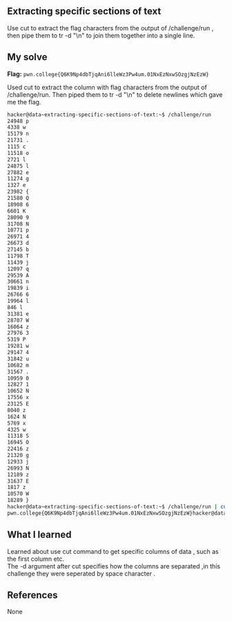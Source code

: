 ## Extracting specific sections of text
Use cut to extract the flag characters from the output of /challenge/run , 
then pipe them to tr -d "\n" to join them together into a single line.

## My solve
**Flag:** `pwn.college{Q6K9Np4dbTjqAni6lleWz3Pw4um.01NxEzNxwSOzgjNzEzW}`

Used cut to extract the column with flag characters from the output of /challenge/run.
Then piped them to tr -d "\n" to delete newlines which gave me the flag.

```bash
hacker@data~extracting-specific-sections-of-text:~$ /challenge/run
24948 p
4338 w
15179 n
21731 .
1115 c
11518 o
2721 l
24875 l
27882 e
11274 g
1327 e
23982 {
21580 Q
18908 6
6601 K
28090 9
31708 N
10771 p
26971 4
26673 d
27145 b
11798 T
11439 j
12097 q
29539 A
30661 n
19839 i
26766 6
19964 l
846 l
31381 e
28707 W
16064 z
27976 3
5319 P
19281 w
29147 4
31842 u
10682 m
31567 .
10959 0
12827 1
10652 N
17556 x
23125 E
8040 z
1624 N
5769 x
4325 w
11318 S
16945 O
22416 z
21320 g
12933 j
26993 N
12189 z
31637 E
1817 z
10570 W
18289 }
hacker@data~extracting-specific-sections-of-text:~$ /challenge/run | cut -d " " -f 2 | tr -d "\n"
pwn.college{Q6K9Np4dbTjqAni6lleWz3Pw4um.01NxEzNxwSOzgjNzEzW}hacker@data~extracting-specific-sections-of-text:~$
```

## What I learned
Learned about use cut command to get specific columns of data , such as the first column etc. <br>
The -d argument after cut specifies how the columns are separated ,in this challenge they were seperated by space character . 

## References
None
